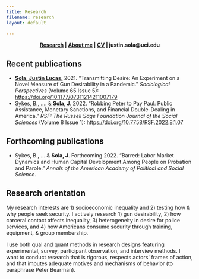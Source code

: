 ```yaml
---
title: Research
filename: research
layout: default

---
```


<head>
  <link rel="shortcut icon" href="favicon.ico?v=BGAqyRPREE">
  <link rel="apple-touch-icon" sizes="180x180" href="icons/apple-touch-icon.png?v=BGAqyRPREE">
  <link rel="icon" type="image/png" sizes="32x32" href="icons/favicon-32x32.png?v=BGAqyRPREE">
  <link rel="icon" type="image/png" sizes="16x16" href="icons/favicon-16x16.png?v=BGAqyRPREE">
  <link rel="manifest" href="icons/site.webmanifest?v=BGAqyRPREE">
  <link rel="mask-icon" href="icons/safari-pinned-tab.svg?v=BGAqyRPREE" color="#5bbad5">
  <meta name="msapplication-TileColor" content="#da532c">
  <meta name="theme-color" content="#ffffff">
</head>

<p align="center">
  <b>
    <a href="./">Research</a> | 
    <a href="./about_me">About me</a> | 
    <a href="./files/CV%20July%202022.pdf">CV</a> | 
    justin.sola@uci.edu
  </b>
  <br>
</p>

## Recent publications

- <a href="https://doi.org/10.1177/07311214211007179">**Sola, Justin Lucas**.</a> 2021. "Transmitting Desire: An Experiment on a Novel Measure of Gun Desirability in a Pandemic." *Sociological Perspectives* (Volume 65 Issue 5): https://doi.org/10.1177/07311214211007179
- <a href="https://doi.org/10.7758/RSF.2022.8.1.07">Sykes, B., …. & **Sola, J**.</a> 2022. “Robbing Peter to Pay Paul: Public Assistance, Monetary Sanctions, and Financial Double-Dealing in America.” *RSF: The Russell Sage Foundation Journal of the Social Sciences* (Volume 8 Issue 1): https://doi.org/10.7758/RSF.2022.8.1.07

## Forthcoming publications

- Sykes, B., … & **Sola, J**. Forthcoming 2022. “Barred: Labor Market Dynamics and Human Capital Development Among People on Probation and Parole.” *Annals of the American Academy of Political and Social Science*.

## Research orientation

My research interests are 1) socioeconomic inequality and 2) testing how & why people seek security. I actively research 1) gun desirability, 2) how carceral contact affects inequality, 3) heterogeneity in desire for police services, and 4) how Americans consume security through training, equipment, & group membership.

I use both qual and quant methods in research designs featuring experimental, survey, participant observation, and interview methods. I want to conduct research that is rigorous, respects actors' frames of action, and that imputes adequate motives and mechanisms of behavior (to paraphrase Peter Bearman).
